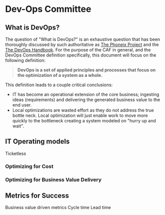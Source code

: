 Dev-Ops Committee
=================

## What is DevOps?

The question of "What is DevOps?" is an exhaustive question that has been thoroughly discussed by such authoritative as [The Phoneix Project]() and the [The DevOps Handbook](). For the purpose of the CAF in general, and the DevOps Committee definition specifically, this document will focus on the following definition:

> **DevOps is a set of applied principles and processes that focus on the optimization of a system as a whole.** 

This definition leads to a couple critical conclusions:

* IT has become an operational extension of the core business; ingesting ideas (requirements) and delivering the generated business value to the end user.
* Local optimizations are wasted effort as they do not address the true bottle neck. Local optimization will just enable work to move more quickly to the bottleneck creating a system modeled on "hurry up and wait".  

## IT Operating models

Ticketless

### Optimizing for Cost

### Optimizing for Business Value Delivery

## Metrics for Success

Business value driven metrics
Cycle time
Lead time